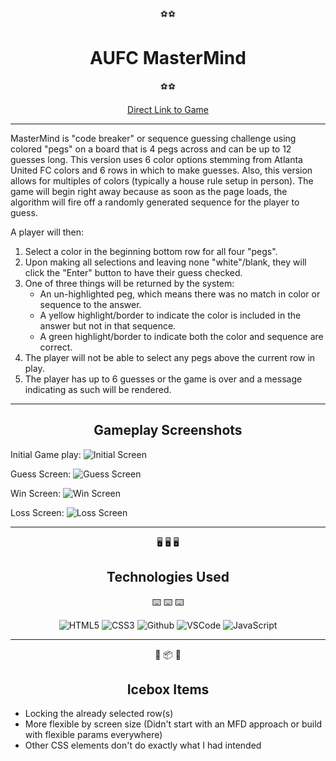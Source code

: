 <div align="center"> 

:soccer::soccer:
# AUFC MasterMind
:soccer::soccer:

[Direct Link to Game](https://ewotoolejc.github.io/MasterMind-Proj-1/)
</div>

-----

MasterMind is "code breaker" or sequence guessing challenge using colored "pegs" on a board that is 4 pegs across and can be up to 12 guesses long. This version uses 6 color options stemming from Atlanta United FC colors and 6 rows in which to make guesses. Also, this version allows for multiples of colors (typically a house rule setup in person). The game will begin right away because as soon as the page loads, the algorithm will fire off a randomly generated sequence for the player to guess.

A player will then:
1. Select a color in the beginning bottom row for all four "pegs".
2. Upon making all selections and leaving none "white"/blank, they will click the "Enter" button to have their guess checked.
3. One of three things will be returned by the system: 
    - An un-highlighted peg, which means there was no match in color or sequence to the answer.
    - A yellow highlight/border to indicate the color is included in the answer but not in that sequence.
    - A green highlight/border to indicate both the color and sequence are correct.
4. The player will not be able to select any pegs above the current row in play.
5. The player has up to 6 guesses or the game is over and a message indicating as such will be rendered.
------------------

<div align="center">

## Gameplay Screenshots

</div>

Initial Game play:
![Initial Screen](https://i.imgur.com/uSppwPL.jpg)

Guess Screen:
![Guess Screen](https://i.imgur.com/TIVA5lH.jpg)

Win Screen:
![Win Screen](https://i.imgur.com/dWrmIQZ.jpg)

Loss Screen:
![Loss Screen](https://i.imgur.com/n6hNxs6.jpg)

----

<div align="center">

:desktop_computer: :desktop_computer: :desktop_computer:
## Technologies Used
:keyboard: :keyboard: :keyboard:


![HTML5](https://img.shields.io/badge/-HTML5-05122A?style=flat&logo=html5)
  ![CSS3](https://img.shields.io/badge/-CSS-05122A?style=flat&logo=css3)
  ![Github](https://img.shields.io/badge/-GitHub-05122A?style=flat&logo=github)
  ![VSCode](https://img.shields.io/badge/-VS_Code-05122A?style=flat&logo=visualstudio)
   ![JavaScript](https://img.shields.io/badge/-JavaScript-05122A?style=flat&logo=javascript)

</div>

---------

<div align="center">

:ice_cube: :package: :ice_cube: 
## Icebox Items

</div>

- Locking the already selected row(s)
- More flexible by screen size (Didn't start with an MFD approach or build with flexible params everywhere)
- Other CSS elements don't do exactly what I had intended
